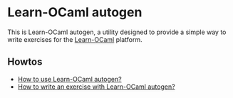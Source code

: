 # Learn-OCaml autogen

This is Learn-OCaml autogen, a utility designed to provide a simple way to
write exercises for the [Learn-OCaml](https://github.com/ocaml-sf/learn-ocaml)
platform.

## Howtos

- [How to use Learn-OCaml autogen?](doc/usage.md)
- [How to write an exercise with Learn-OCaml
  autogen?](doc/how-to-write-an-exercise-with-autogen.md)
